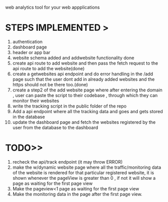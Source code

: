 web analytics tool for your web appplications

# STEPS IMPLEMENTED >

1. authentication
2. dashboard page 
3. header or app bar
4. website schema added and addwebsite functionality done
5. create api route to add website and then pass the fetch request to the api route to add the website(done)
6. create a getwebsites api endpoint and do error handling in the /add page such that 
the user dont add in already added websites and the https should not be there too.(done)
7. create a step2 of the add website page where after entering the domain , user can
   paste the script to their codebase , through which they can monitor their websites
8. write the tracking script in the public folder of the repo
9. Add a api endpoint where all the tracking data and goes and gets stored in the database
10. update the dashboard page and fetch the websites registered by the user from the database to the dashboard
   
 # TODO>>
  1. recheck the api/track endpoint (it may throw ERROR)
  2. make the w/dynamic website page where all the traffic/monitoring data of the website      is rendered for that particular registered website, it is shown whenever the pageView
     is greater than 0 , if not it will show a page  as waiting for the first page view
  3. Make the pageview<1 page as waiting for the first page view
  4. Make the monitoring data in the page after the first page view.
     
   
     
